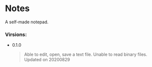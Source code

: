 # Notes
A self-made notepad.
### Virsions:
* 0.1.0
  > Able to edit, open, save a text file. Unable to read binary files. Updated on 20200829
